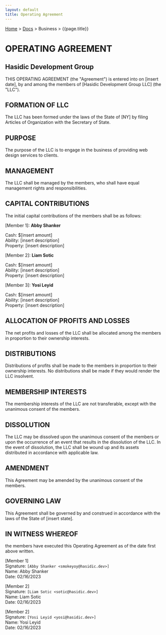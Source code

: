 ```yaml
---
layout: default
title: Operating Agreement
---
```


[Home](/) > [Docs](/documentation) > Business > {{page.title}}

# OPERATING AGREEMENT 
## Hasidic Development Group

THIS OPERATING AGREEMENT (the "Agreement") is entered into on [insert date], by and among the members of [Hasidic Development Group LLC] (the "LLC").

## FORMATION OF LLC
The LLC has been formed under the laws of the State of [NY] by filing Articles of Organization with the Secretary of State.

## PURPOSE
The purpose of the LLC is to engage in the business of providing web design services to clients.

## MANAGEMENT
The LLC shall be managed by the members, who shall have equal management rights and responsibilities.

## CAPITAL CONTRIBUTIONS
The initial capital contributions of the members shall be as follows:

[Member 1]: **Abby Shanker**

Cash: $[insert amount]<br/>
Ability: [insert description]<br/>
Property: [insert description]<br/>

[Member 2]: **Liam Sotic**

Cash: $[insert amount]<br/>
Ability: [insert description]<br/>
Property: [insert description]<br/>

[Member 3]: **Yosi Leyid**

Cash: $[insert amount]<br/>
Ability: [insert description]<br/>
Property: [insert description]<br/>

## ALLOCATION OF PROFITS AND LOSSES
The net profits and losses of the LLC shall be allocated among the members in proportion to their ownership interests.

## DISTRIBUTIONS
Distributions of profits shall be made to the members in proportion to their ownership interests. No distributions shall be made if they would render the LLC insolvent.

## MEMBERSHIP INTERESTS
The membership interests of the LLC are not transferable, except with the unanimous consent of the members.

## DISSOLUTION
The LLC may be dissolved upon the unanimous consent of the members or upon the occurrence of an event that results in the dissolution of the LLC. In the event of dissolution, the LLC shall be wound up and its assets distributed in accordance with applicable law.

## AMENDMENT
This Agreement may be amended by the unanimous consent of the members.

## GOVERNING LAW
This Agreement shall be governed by and construed in accordance with the laws of the State of [insert state].

## IN WITNESS WHEREOF
the members have executed this Operating Agreement as of the date first above written.

[Member 1]<br/>
Signature: `[Abby Shanker <smokeyoy@hasidic.dev>]`<br/>
Name: Abby Shanker<br/>
Date: 02/16/2023<br/>

[Member 2]<br/>
Signature: `[Liam Sotic <sotic@hasidic.dev>]`<br/>
Name: Liam Sotic<br/>
Date: 02/16/2023<br/>

[Member 2]<br/>
Signature: `[Yosi Leyid <yosi@hasidic.dev>]`<br/>
Name: Yosi Leyid<br/>
Date: 02/16/2023<br/>